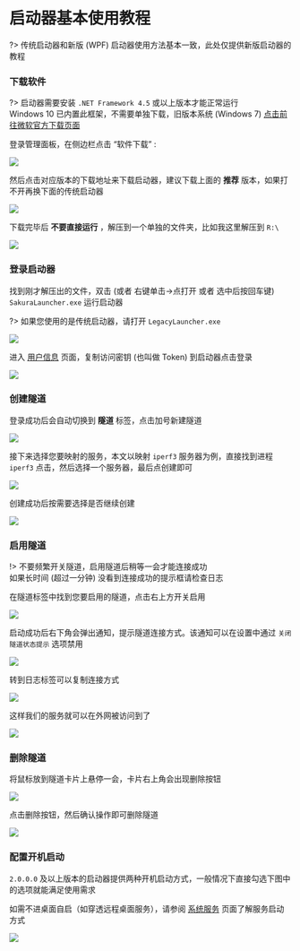 # 启动器基本使用教程

?> 传统启动器和新版 (WPF) 启动器使用方法基本一致，此处仅提供新版启动器的教程

### 下载软件

?> 启动器需要安装 `.NET Framework 4.5` 或以上版本才能正常运行  
Windows 10 已内置此框架，不需要单独下载，旧版本系统 (Windows 7) [点击前往微软官方下载页面](https://dotnet.microsoft.com/download/dotnet-framework/net45)

登录管理面板，在侧边栏点击 “软件下载” :

![](../_images/download.png)

然后点击对应版本的下载地址来下载启动器，建议下载上面的 **推荐** 版本，如果打不开再换下面的传统启动器

![](_images/usage-0.png)

下载完毕后 __不要直接运行__ ，解压到一个单独的文件夹，比如我这里解压到 `R:\`

![](_images/usage-1.png)

### 登录启动器

找到刚才解压出的文件，双击 (或者 右键单击->点打开 或者 选中后按回车键) `SakuraLauncher.exe` 运行启动器

?> 如果您使用的是传统启动器，请打开 `LegacyLauncher.exe`

![](_images/usage-2.png)

进入 [用户信息](https://www.natfrp.com/user/profile) 页面，复制访问密钥 (也叫做 Token) 到启动器点击登录

![](_images/usage-3.png)

### 创建隧道

登录成功后会自动切换到 __隧道__ 标签，点击加号新建隧道

![](_images/usage-4.png)

接下来选择您要映射的服务，本文以映射 `iperf3` 服务器为例，直接找到进程 `iperf3` 点击，然后选择一个服务器，最后点创建即可

![](_images/usage-5.png)

创建成功后按需要选择是否继续创建

![](_images/usage-6.png)

### 启用隧道

!> 不要频繁开关隧道，启用隧道后稍等一会才能连接成功  
如果长时间 (超过一分钟) 没看到连接成功的提示框请检查日志

在隧道标签中找到您要启用的隧道，点击右上方开关启用

![](_images/usage-7.png)

启动成功后右下角会弹出通知，提示隧道连接方式。该通知可以在设置中通过 `关闭隧道状态提示` 选项禁用

![](_images/usage-8.png)

转到日志标签可以复制连接方式

![](_images/usage-9.png)

这样我们的服务就可以在外网被访问到了

![](_images/usage-10.png)

### 删除隧道

将鼠标放到隧道卡片上悬停一会，卡片右上角会出现删除按钮

![](_images/usage-11.png)

点击删除按钮，然后确认操作即可删除隧道

![](_images/usage-12.png)

### 配置开机启动

`2.0.0.0` 及以上版本的启动器提供两种开机启动方式，一般情况下直接勾选下图中的选项就能满足使用需求

如需不进桌面自启（如穿透远程桌面服务），请参阅 [系统服务](/launcher/service) 页面了解服务启动方式

![](_images/usage-13.png)
